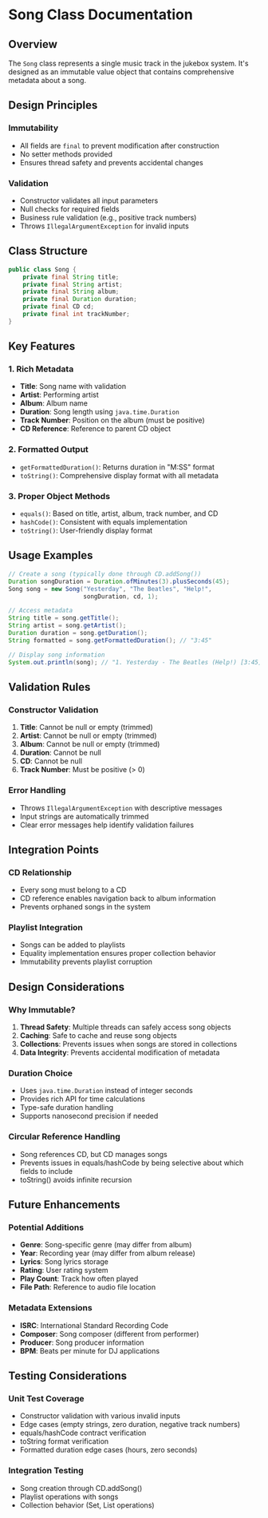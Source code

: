# Song Class Documentation

## Overview
The `Song` class represents a single music track in the jukebox system. It's designed as an immutable value object that contains comprehensive metadata about a song.

## Design Principles

### Immutability
- All fields are `final` to prevent modification after construction
- No setter methods provided
- Ensures thread safety and prevents accidental changes

### Validation
- Constructor validates all input parameters
- Null checks for required fields
- Business rule validation (e.g., positive track numbers)
- Throws `IllegalArgumentException` for invalid inputs

## Class Structure

```java
public class Song {
    private final String title;
    private final String artist;
    private final String album;
    private final Duration duration;
    private final CD cd;
    private final int trackNumber;
}
```

## Key Features

### 1. Rich Metadata
- **Title**: Song name with validation
- **Artist**: Performing artist
- **Album**: Album name
- **Duration**: Song length using `java.time.Duration`
- **Track Number**: Position on the album (must be positive)
- **CD Reference**: Reference to parent CD object

### 2. Formatted Output
- `getFormattedDuration()`: Returns duration in "M:SS" format
- `toString()`: Comprehensive display format with all metadata

### 3. Proper Object Methods
- `equals()`: Based on title, artist, album, track number, and CD
- `hashCode()`: Consistent with equals implementation
- `toString()`: User-friendly display format

## Usage Examples

```java
// Create a song (typically done through CD.addSong())
Duration songDuration = Duration.ofMinutes(3).plusSeconds(45);
Song song = new Song("Yesterday", "The Beatles", "Help!",
                     songDuration, cd, 1);

// Access metadata
String title = song.getTitle();
String artist = song.getArtist();
Duration duration = song.getDuration();
String formatted = song.getFormattedDuration(); // "3:45"

// Display song information
System.out.println(song); // "1. Yesterday - The Beatles (Help!) [3:45]"
```

## Validation Rules

### Constructor Validation
1. **Title**: Cannot be null or empty (trimmed)
2. **Artist**: Cannot be null or empty (trimmed)
3. **Album**: Cannot be null or empty (trimmed)
4. **Duration**: Cannot be null
5. **CD**: Cannot be null
6. **Track Number**: Must be positive (> 0)

### Error Handling
- Throws `IllegalArgumentException` with descriptive messages
- Input strings are automatically trimmed
- Clear error messages help identify validation failures

## Integration Points

### CD Relationship
- Every song must belong to a CD
- CD reference enables navigation back to album information
- Prevents orphaned songs in the system

### Playlist Integration
- Songs can be added to playlists
- Equality implementation ensures proper collection behavior
- Immutability prevents playlist corruption

## Design Considerations

### Why Immutable?
1. **Thread Safety**: Multiple threads can safely access song objects
2. **Caching**: Safe to cache and reuse song objects
3. **Collections**: Prevents issues when songs are stored in collections
4. **Data Integrity**: Prevents accidental modification of metadata

### Duration Choice
- Uses `java.time.Duration` instead of integer seconds
- Provides rich API for time calculations
- Type-safe duration handling
- Supports nanosecond precision if needed

### Circular Reference Handling
- Song references CD, but CD manages songs
- Prevents issues in equals/hashCode by being selective about which fields to include
- toString() avoids infinite recursion

## Future Enhancements

### Potential Additions
- **Genre**: Song-specific genre (may differ from album)
- **Year**: Recording year (may differ from album release)
- **Lyrics**: Song lyrics storage
- **Rating**: User rating system
- **Play Count**: Track how often played
- **File Path**: Reference to audio file location

### Metadata Extensions
- **ISRC**: International Standard Recording Code
- **Composer**: Song composer (different from performer)
- **Producer**: Song producer information
- **BPM**: Beats per minute for DJ applications

## Testing Considerations

### Unit Test Coverage
- Constructor validation with various invalid inputs
- Edge cases (empty strings, zero duration, negative track numbers)
- equals/hashCode contract verification
- toString format verification
- Formatted duration edge cases (hours, zero seconds)

### Integration Testing
- Song creation through CD.addSong()
- Playlist operations with songs
- Collection behavior (Set, List operations)